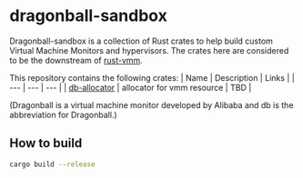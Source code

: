 # dragonball-sandbox
Dragonball-sandbox is a collection of Rust crates to help build custom Virtual Machine Monitors and hypervisors. The crates here are considered to be the downstream of [rust-vmm](https://github.com/rust-vmm).

This repository contains the following crates:
| Name | Description | Links |
| --- | --- | --- |
| [db-allocator](crates/db-allocator) | allocator for vmm resource | TBD |

(Dragonball is a virtual machine monitor developed by Alibaba and db is the abbreviation for Dragonball.)

## How to build
```bash
cargo build --release
```
